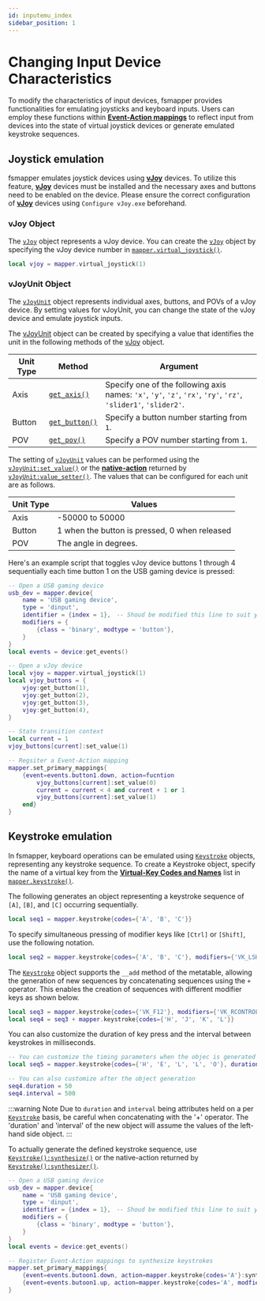 ```yaml
---
id: inputemu_index
sidebar_position: 1
---
```


# Changing Input Device Characteristics
To modify the characteristics of input devices, fsmapper provides functionalities for emulating joysticks and keyboard inputs.
Users can employ these functions within [**Event-Action mappings**](/guide/event-action-mapping) to reflect input from devices into the state of virtual joystick devices or generate emulated keystroke sequences.

## Joystick emulation
fsmapper emulates joystick devices using [**vJoy**](https://sourceforge.net/projects/vjoystick/) devices.
To utilize this feature, [**vJoy**](https://sourceforge.net/projects/vjoystick/) devices must be installed and the necessary axes and buttons need to be enabled on the device. Please ensure the correct configuration of [**vJoy**](https://sourceforge.net/projects/vjoystick/) devices using `Configure vJoy.exe` beforehand.

### vJoy Object
The [`vJoy`](/libs/mapper/vJoy) object represents a vJoy device.
You can create the [`vJoy`](/libs/mapper/vJoy) object by specifying the vJoy device number in [`mapper.virtual_joystick()`](/libs/mapper/mapper_virtual_joystick).

```lua
local vjoy = mapper.virtual_joystick(1)
```

### vJoyUnit Object
The [`vJoyUnit`](/libs/mapper/vJoyUnit) object represents individual axes, buttons, and POVs of a vJoy device.
By setting values for vJoyUnit, you can change the state of the vJoy device and emulate joystick inputs.

The [vJoyUnit](/libs/mapper/vJoyUnit) object can be created by specifying a value that identifies the unit in the following methods of the [vJoy](/libs/mapper/vJoy) object.

|Unit Type|Method|Argument|
|---------|------|--------|
|Axis|[`get_axis()`](/libs/mapper/vJoy/vJoy-get_axis)|Specify one of the following axis names: `'x'`, `'y'`, `'z'`, `'rx'`, `'ry'`, `'rz'`, `'slider1'`, `'slider2'`.
|Button|[`get_button()`](/libs/mapper/vJoy/vJoy-get_button)|Specify a button number starting from `1`.
|POV|[`get_pov()`](/libs/mapper/vJoy/vJoy-get_pov)|Specify a POV number starting from `1`.

The setting of [`vJoyUnit`](/libs/mapper/vJoyUnit) values can be performed using the [`vJoyUnit:set_value()`](/libs/mapper/vJoyUnit/vJoyUnit-set_value) or the [**native-action**](/guide/event-action-mapping#action) returned by [`vJoyUnit:value_setter()`](/libs/mapper/vJoyUnit/vJoyUnit-value_setter).
The values that can be configured for each unit are as follows.

|Unit Type|Values|
|---------|------|
|Axis|-50000 to 50000
|Button|1 when the button is pressed, 0 when released
|POV|The angle in degrees.

Here's an example script that toggles vJoy device buttons 1 through 4 sequentially each time button 1 on the USB gaming device is pressed:

```lua
-- Open a USB gaming device
usb_dev = mapper.device{
    name = 'USB gaming device',
    type = 'dinput',
    identifier = {index = 1},　-- Shoud be modified this line to suit your environment
    modifiers = {
        {class = 'binary', modtype = 'button'},
    }
}
local events = device:get_events()

-- Open a vJoy device
local vjoy = mapper.virtual_joystick(1)
local vjoy_buttons = {
    vjoy:get_button(1),
    vjoy:get_button(2),
    vjoy:get_button(3),
    vjoy:get_button(4),
}

-- State transition context
local current = 1
vjoy_buttons[current]:set_value(1)

-- Regsiter a Event-Action mapping
mapper.set_primary_mappings{
    {event=events.button1.down, action=fucntion
        vjoy_buttons[current]:set_value(0)
        current = current < 4 and current + 1 or 1
        vjoy_buttons[current]:set_value(1)
    end}
}
```

## Keystroke emulation
In fsmapper, keyboard operations can be emulated using [`Keystroke`](/libs/mapper/Keystroke) objects, representing any keystroke sequence.
To create a Keystroke object, specify the name of a virtual key from the [**Virtual-Key Codes and Names**](keycodes) list in [`mapper.keystroke()`](/libs/mapper/mapper_keystroke).

The following generates an object representing a keystroke sequence of `[A]`, `[B]`, and `[C]` occurring sequentially.
```lua
local seq1 = mapper.keystroke{codes={'A', 'B', 'C'}}
```

To specify simultaneous pressing of modifier keys like `[Ctrl]` or `[Shift]`, use the following notation.
```lua
local seq2 = mapper.keystroke{codes={'A', 'B', 'C'}, modifiers={'VK_LSHIFT', 'VK_LMENU'}}
```

The [`Keystroke`](/libs/mapper/Keystroke) object supports the `__add` method of the metatable, allowing the generation of new sequences by concatenating sequences using the `+` operator.
This enables the creation of sequences with different modifier keys as shown below.
```lua
local seq3 = mapper.keystroke{codes={'VK_F12'}, modifiers={'VK_RCONTROL'}}
local seq4 = seq3 + mapper.keystroke{codes={'H', 'J', 'K', 'L'}}
```

You can also customize the duration of key press and the interval between keystrokes in milliseconds.
```lua
-- You can customize the timing parameters when the objec is generated
local seq5 = mapper.keystroke{codes={'H', 'E', 'L', 'L', 'O'}, duration=100, interval=100}

-- You can also customize after the object generation
seq4.duration = 50
seq4.interval = 500

```

:::warning Note
Due to `duration` and `interval` being attributes held on a per [`Keystroke`](/libs/mapper/Keystroke) basis, be careful when concatenating with the '+' operator. The 'duration' and 'interval' of the new object will assume the values of the left-hand side object.
:::

To actually generate the defined keystroke sequence, use [`Keystroke():synthesize()`](/libs/mapper/Keystroke/Keystroke-synthesize) or the native-action returned by [`Keystroke():synthesizer()`](/libs/mapper/Keystroke/Keystroke-synthesizer).

```lua
-- Open a USB gaming device
usb_dev = mapper.device{
    name = 'USB gaming device',
    type = 'dinput',
    identifier = {index = 1},　-- Shoud be modified this line to suit your environment
    modifiers = {
        {class = 'binary', modtype = 'button'},
    }
}
local events = device:get_events()

-- Register Event-Action mappings to synthesize keystrokes
mapper.set_primary_mappings{
    {event=events.butoon1.down, action=mapper.keystroke{codes='A'}:synthesizer()},
    {event=events.butoon1.up, action=mapper.keystroke{codes='A', modfiers='VK_LCONTROL'}:synthesizer()},
}
```
